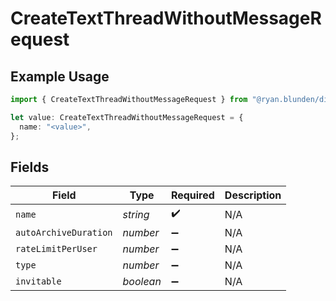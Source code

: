 # CreateTextThreadWithoutMessageRequest

## Example Usage

```typescript
import { CreateTextThreadWithoutMessageRequest } from "@ryan.blunden/discord/models/components";

let value: CreateTextThreadWithoutMessageRequest = {
  name: "<value>",
};
```

## Fields

| Field                 | Type                  | Required              | Description           |
| --------------------- | --------------------- | --------------------- | --------------------- |
| `name`                | *string*              | :heavy_check_mark:    | N/A                   |
| `autoArchiveDuration` | *number*              | :heavy_minus_sign:    | N/A                   |
| `rateLimitPerUser`    | *number*              | :heavy_minus_sign:    | N/A                   |
| `type`                | *number*              | :heavy_minus_sign:    | N/A                   |
| `invitable`           | *boolean*             | :heavy_minus_sign:    | N/A                   |